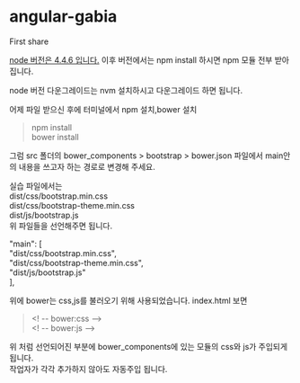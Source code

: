 # angular-gabia
First share


[node 버전은 4.4.6 입니다.](https://angularjs.org/img/AngularJS-large.png)
이후 버전에서는 npm install 하시면 npm 모듈 전부 받아집니다.

node 버전 다운그레이드는 nvm 설치하시고 다운그레이드 하면 됩니다.

어제 파일 받으신 후에 터미널에서 npm 설치,bower 설치

> npm install<br>
> bower install

그럼 src 폴더의 bower_components > bootstrap > bower.json 파일에서 main안의 내용을 쓰고자 하는 경로로 변경해 주세요.

실습 파일에서는<br>
dist/css/bootstrap.min.css<br>
dist/css/bootstrap-theme.min.css<br>
dist/js/bootstrap.js<br>
위 파일들을 선언해주면 됩니다.

"main": [<br>
    "dist/css/bootstrap.min.css",<br>
    "dist/css/bootstrap-theme.min.css",<br>
    "dist/js/bootstrap.js"<br>
],

위에 bower는 css,js를 불러오기 위해 사용되었습니다.
index.html 보면 

> <! -- bower:css --><br>
> <! -- bower:js -->

위 처럼 선언되어진 부분에 bower_components에 있는 모듈의 css와 js가 주입되게 됩니다.<br>
작업자가 각각 추가하지 않아도 자동주입 됩니다.
